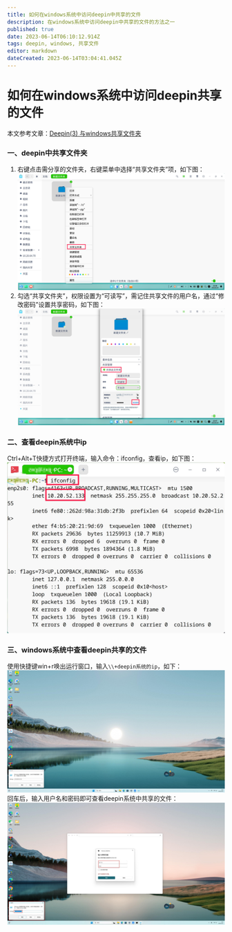 ```yaml
---
title: 如何在windows系统中访问deepin中共享的文件
description: 在windows系统中访问deepin中共享的文件的方法之一
published: true
date: 2023-06-14T06:10:12.914Z
tags: deepin, windows, 共享文件
editor: markdown
dateCreated: 2023-06-14T03:04:41.045Z
---
```


# 如何在windows系统中访问deepin共享的文件
本文参考文章：[Deepin(3) 与windows共享文件夹](https://www.dandelioncloud.cn/article/details/1602475667742736386)
### 一、deepin中共享文件夹
1. 右键点击需分享的文件夹，右键菜单中选择“共享文件夹”项，如下图：
![截图_选择区域_20230614104657.jpg](/for_trans/共享文件/截图_选择区域_20230614104657.jpg)
2. 勾选“共享文件夹”，权限设置为“可读写”，需记住共享文件的用户名，通过“修改密码”设置共享密码，如下图：
![截图_选择区域_20230614104829.jpg](/for_trans/共享文件/截图_选择区域_20230614104829.jpg)
### 二、查看deepin系统中ip
Ctrl+Alt+T快捷方式打开终端，输入命令：ifconfig，查看ip，如下图：
![截图_deepin-terminal_20230614105652.jpg](/for_trans/共享文件/截图_deepin-terminal_20230614105652.jpg)
### 三、windows系统中查看deepin共享的文件
使用快捷键win+r唤出运行窗口，输入`\\+deepin系统的ip`，如下：
![wine_r.jpg](/for_trans/共享文件/wine_r.jpg)
回车后，输入用户名和密码即可查看deepin系统中共享的文件：
![ip.jpg](/for_trans/共享文件/ip.jpg)